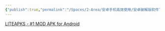 ```yaml
---
{"publish":true,"permalink":"/Spaces/2-Area/安卓手机高效使用/安卓破解版软件下载.md","created":"2024-12-02T15:22:36.501+08:00","modified":"2025-07-11T16:16:28.631+08:00","published":"2025-07-11T16:16:28.631+08:00","cssclasses":""}
---
```



[LITEAPKS - #1 MOD APK for Android](https://liteapks.com/)